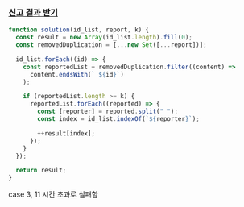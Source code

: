 ### [신고 결과 받기](https://programmers.co.kr/learn/courses/30/lessons/92334?language=javascript)

```js
function solution(id_list, report, k) {
  const result = new Array(id_list.length).fill(0);
  const removedDuplication = [...new Set([...report])];

  id_list.forEach((id) => {
    const reportedList = removedDuplication.filter((content) =>
      content.endsWith(` ${id}`)
    );

    if (reportedList.length >= k) {
      reportedList.forEach((reported) => {
        const [reporter] = reported.split(" ");
        const index = id_list.indexOf(`${reporter}`);

        ++result[index];
      });
    }
  });

  return result;
}
```

case 3, 11 시간 초과로 실패함

